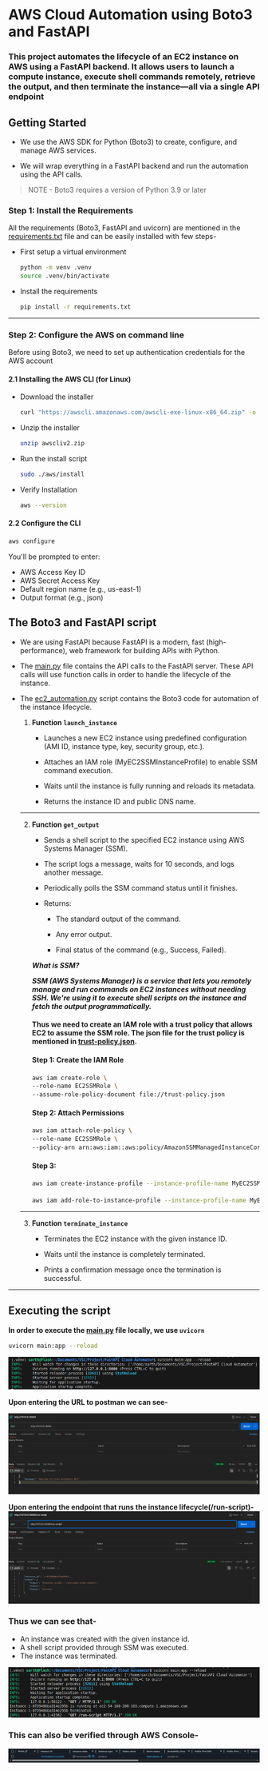 # AWS Cloud Automation using Boto3 and FastAPI
### This project automates the lifecycle of an EC2 instance on AWS using a FastAPI backend. It allows users to launch a compute instance, execute shell commands remotely, retrieve the output, and then terminate the instance—all via a single API endpoint
## Getting Started
- We use the AWS SDK for Python (Boto3) to create, configure, and manage AWS services.

- We will wrap everything in a FastAPI backend and run the automation using the API calls.

> NOTE -  Boto3 requires a version of Python 3.9 or later 

### Step 1: Install the Requirements
All the requirements (Boto3, FastAPI and uvicorn) are mentioned in the [requirements.txt](./requirements.txt) file and can be easily installed with few steps- 
  - First setup a virtual environment
    ```sh
    python -m venv .venv
    source .venv/bin/activate
    ```
  - Install the requirements
    ```sh
    pip install -r requirements.txt
    ```
---
### Step 2: Configure the AWS on command line
Before using Boto3, we need to set up authentication credentials for the AWS account 

#### 2.1 Installing the AWS CLI (for Linux) 
   - Download the installer 
     ```sh
     curl "https://awscli.amazonaws.com/awscli-exe-linux-x86_64.zip" -o "awscliv2.zip"
     ```
   - Unzip the installer 
     ```sh
     unzip awscliv2.zip
     ```
   - Run the install script
     ```sh
     sudo ./aws/install
     ```
   - Verify Installation
     ```sh
     aws --version
     ```
#### 2.2 Configure the CLI 
```sh
aws configure
``` 

You'll be prompted to enter: 
- AWS Access Key ID
- AWS Secret Access Key
- Default region name (e.g., us-east-1)
- Output format (e.g., json)

## The Boto3 and FastAPI script
- We are using FastAPI because FastAPI is a modern, fast (high-performance), web framework for building APIs with Python.

- The [main.py](./main.py) file contains the API calls to the FastAPI server. These API calls will use function calls in order to handle the lifecycle of the instance.

- The [ec2_automation.py](./ec2_automation.py) script contains the Boto3 code for automation of the instance lifecycle.

    1. **Function `launch_instance`**
        - Launches a new EC2 instance using predefined configuration (AMI ID, instance type, key, security group, etc.).

        - Attaches an IAM role (MyEC2SSMInstanceProfile) to enable SSM command execution.

        - Waits until the instance is fully running and reloads its metadata.

        - Returns the instance ID and public DNS name.

    ---

    2. **Function `get_output`**
        - Sends a shell script to the specified EC2 instance using AWS Systems Manager (SSM).

        - The script logs a message, waits for 10 seconds, and logs another message.

        - Periodically polls the SSM command status until it finishes.

        - Returns:

            - The standard output of the command.

            - Any error output.

            - Final status of the command (e.g., Success, Failed).
        
        ***What is SSM?***

        ***SSM (AWS Systems Manager) is a service that lets you remotely manage and run commands on EC2 instances without needing SSH.
        We're using it to execute shell scripts on the instance and fetch the output programmatically.***

        #### Thus we need to create an IAM role with a trust policy that allows EC2 to assume the SSM role. The json file for the trust policy is mentioned in [trust-policy.json](./trust-policy.json).

        #### Step 1: Create the IAM Role
        ```sh
        aws iam create-role \
        --role-name EC2SSMRole \
        --assume-role-policy-document file://trust-policy.json
        ```
        #### Step 2: Attach Permissions
        ```sh
        aws iam attach-role-policy \
        --role-name EC2SSMRole \
        --policy-arn arn:aws:iam::aws:policy/AmazonSSMManagedInstanceCore
        ```
        #### Step 3: 
        ```sh
        aws iam create-instance-profile --instance-profile-name MyEC2SSMInstanceProfile

        aws iam add-role-to-instance-profile --instance-profile-name MyEC2SSMInstanceProfile --role-name EC2SSMRole

        ```

    ---
    3. **Function `terminate_instance`**
        - Terminates the EC2 instance with the given instance ID.

        - Waits until the instance is completely terminated.

        - Prints a confirmation message once the termination is successful.
---
## Executing the script
**In order to execute the [main.py](./main.py) file locally, we use `uvicorn`**
```sh
uvicorn main:app --reload
```
![uvicorn execution image](./images/uvicorn-execution.png)

**Upon entering the URL to postman we can see-**

![root request image](./images/root-request.png)

**Upon entering the endpoint that runs the instance lifecycle(/run-script)-**
![run the instance lifecycle](./images/run-script.png)

### Thus we can see that- 
- An instance was created with the given instance id. 
- A shell script provided through SSM was executed. 
- The instance was terminated.

![](./images/uvicorn-2.png)

### This can also be verified through AWS Console- 
![aws console image verification](./images/aws-console.png)